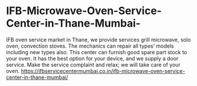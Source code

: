 # IFB-Microwave-Oven-Service-Center-in-Thane-Mumbai-
IFB oven service market in Thane, we provide services grill microwave, solo oven, convection stoves. The mechanics can repair all types’ models including new types also. This center can furnish good spare part stock to your oven. It has the best option for your device, and we supply a door service. Make the service complaint and relax; we will take care of your oven.  https://ifbservicecentermumbai.co.in/ifb-microwave-oven-service-center-in-thane-mumbai/
